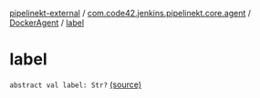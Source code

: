 [pipelinekt-external](../../index.md) / [com.code42.jenkins.pipelinekt.core.agent](../index.md) / [DockerAgent](index.md) / [label](./label.md)

# label

`abstract val label: Str?` [(source)](https://github.com/code42/pipelinekt/tree/master/core/src/main/kotlin/com/code42/jenkins/pipelinekt/core/agent/DockerAgent.kt#L9)